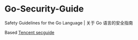 # Go-Security-Guide
Safety Guidelines for the Go Language | 关于 Go 语言的安全指南

Based [Tencent secguide](https://github.com/Tencent/secguide)
